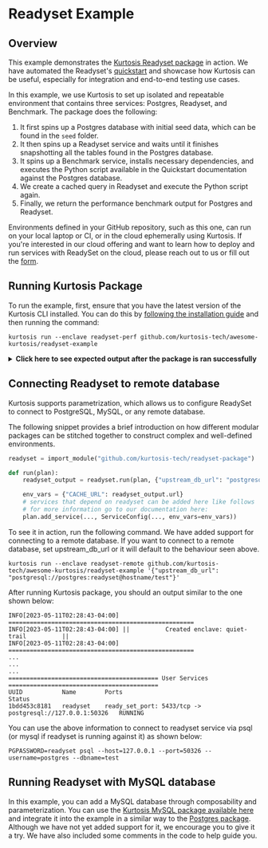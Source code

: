 Readyset Example
===============

## Overview

This example demonstrates the [Kurtosis Readyset package](https://github.com/kurtosis-tech/readyset-package) in action. We have automated the Readyset's [quickstart](https://docs.readyset.io/guides/intro/quickstart/) and showcase how Kurtosis can be useful, especially for integration and end-to-end testing use cases.

In this example, we use Kurtosis to set up isolated and repeatable environment that contains three services: Postgres, Readyset, and Benchmark. The package does the following:

1. It first spins up a Postgres database with initial seed data, which can be found in the `seed` folder.
2. It then spins up a Readyset service and waits until it finishes snapshotting all the tables found in the Postgres database.
3. It spins up a Benchmark service, installs necessary dependencies, and executes the Python script available in the Quickstart documentation against the Postgres database.
4. We create a cached query in Readyset and execute the Python script again.
5. Finally, we return the performance benchmark output for Postgres and Readyset.

Environments defined in your GitHub repository, such as this one, can run on your local laptop or CI, or in the cloud ephemerally using Kurtosis. If you're interested in our cloud offering and want to learn how to deploy and run services with ReadySet on the cloud, please reach out to us or fill out the [form](https://mp2k8nqxxgj.typeform.com/to/U1HcXT1H).

## Running Kurtosis Package

To run the example, first, ensure that you have the latest version of the Kurtosis CLI installed. You can do this by [following the installation guide](https://docs.kurtosistech.com/install) and then running the command:

```shell
kurtosis run --enclave readyset-perf github.com/kurtosis-tech/awesome-kurtosis/readyset-example
```

<details>
<summary> <b>Click here to see expected output after the package is ran successfully </b></summary>

```shell
Starlark code successfully run. Output was:
{
	"postgres_output": "
Result:
['count']
['2418']

Query latencies (in milliseconds):
['43.97', '30.72', '27.59', '26.86', '27.73', '28.66', '29.91', '30.18', '27.58', '28.39', '27.90', '27.56', '27.76', '27.79', '27.88', '28.78', '27.02', '27.14', '27.15', '28.40']

Latency percentiles (in milliseconds):
 p95: 31.38

",
	"readyset_output": "
Result:
['count(coalesce(`public`.`title_ratings`.`tconst`, 0))']
['2418']

Query latencies (in milliseconds):
['46.59', '1.69', '0.31', '0.32', '0.27', '0.25', '0.26', '0.25', '0.24', '0.24', '0.25', '0.24', '0.24', '0.25', '0.24', '0.23', '0.24', '0.25', '0.25', '0.27']

Latency percentiles (in milliseconds):
 p95: 3.94

"
}
INFO[2023-05-11T02:28:43-04:00] ==================================================== 
INFO[2023-05-11T02:28:43-04:00] ||          Created enclave: quiet-trail          || 
INFO[2023-05-11T02:28:43-04:00] ==================================================== 
Name:            quiet-trail
UUID:            0b38c17bd505
Status:          RUNNING
Creation Time:   Thu, 11 May 2023 02:26:38 EDT

========================================= Files Artifacts =========================================
UUID           Name
035d39bd4a27   app
ee3f3f51e90e   postgres_seed_file

========================================== User Services ==========================================
UUID           Name        Ports                                                      Status
506d7165163a   benchmark   <none>                                                     RUNNING
805860c10379   postgres    postgresql: 5432/tcp -> postgresql://127.0.0.1:50322       RUNNING
1bdd453c8181   readyset    ready_set_port: 5433/tcp -> postgresql://127.0.0.1:50326   RUNNING
```
</details>

## Connecting Readyset to remote database

Kurtosis supports parametrization, which allows us to configure ReadySet to connect to PostgreSQL, MySQL, or any remote database.

The following snippet provides a brief introduction on how different modular packages can be stitched together to construct complex and well-defined environments.

```python
readyset = import_module("github.com/kurtosis-tech/readyset-package")

def run(plan):
    readyset_output = readyset.run(plan, {"upstream_db_url": "postgresql://postgres:readyset@hostname/test"})

    env_vars = {"CACHE_URL": readyset_output.url}
    # services that depend on readyset can be added here like follows
    # for more information go to our documentation here:
    plan.add_service(..., ServiceConfig(..., env_vars=env_vars))

```

To see it in action, run the following command. We have added support for connecting to a remote database. If you want to connect to a remote database, set upstream_db_url or it will default to the behaviour seen above.

```shell
kurtosis run --enclave readyset-remote github.com/kurtosis-tech/awesome-kurtosis/readyset-example '{"upstream_db_url": "postgresql://postgres:readyset@hostname/test"}'
```

After running Kurtosis package, you should an output similar to the one shown below:
```
INFO[2023-05-11T02:28:43-04:00] ==================================================== 
INFO[2023-05-11T02:28:43-04:00] ||          Created enclave: quiet-trail          || 
INFO[2023-05-11T02:28:43-04:00] ==================================================== 
...
...
...
========================================== User Services ==========================================
UUID           Name        Ports                                                      Status
1bdd453c8181   readyset    ready_set_port: 5433/tcp -> postgresql://127.0.0.1:50326   RUNNING
```

You can use the above information to connect to readyset service via psql (or mysql if readyset is running against it) as shown below:
```
PGPASSWORD=readyset psql --host=127.0.0.1 --port=50326 --username=postgres --dbname=test
```

## Running Readyset with MySQL database

In this example, you can add a MySQL database through composability and parameterization. You can use the [Kurtosis MySQL package available here](https://github.com/kurtosis-tech/mysql-package) and integrate it into the example in a similar way to the [Postgres package](https://github.com/kurtosis-tech/postgres-package). Although we have not yet added support for it, we encourage you to give it a try. We have also included some comments in the code to help guide you.